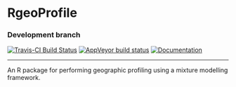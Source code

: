 
# RgeoProfile
### Development branch
[![Travis-CI Build Status](https://travis-ci.org/bobverity/RgeoProfile.svg?branch=develop)](https://travis-ci.org/bobverity/RgeoProfile)
[![AppVeyor build status](https://ci.appveyor.com/api/projects/status/github/bobverity/RgeoProfile?branch=develop&svg=true)](https://ci.appveyor.com/project/bobverity/RgeoProfile)
[![Documentation](https://github.com/bobverity/RgeoProfile/blob/develop/R_ignore/images/documentation-click%20here!-blue.png)](https://bobverity.github.io/rmaverick/)

--------------------------------------------------------------------------------------------------------------------------------

An R package for performing geographic profiling using a mixture modelling framework.

